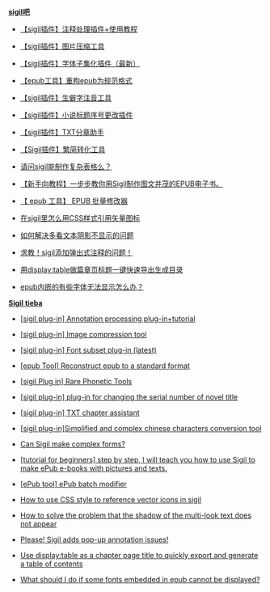 [**sigil吧**](https://tieba.baidu.com/f?kw=sigil&ie=utf-8)

- [【sigil插件】注释处理插件+使用教程](https://tieba.baidu.com/p/7703714395)

- [【sigil插件】图片压缩工具](https://tieba.baidu.com/p/7544696485)

- [【sigil插件】字体子集化插件（最新）](https://tieba.baidu.com/p/7858874352)

- [【epub工具】重构epub为规范格式](https://tieba.baidu.com/p/8090221625)

- [【sigil插件】生僻字注音工具](https://tieba.baidu.com/p/8090234097)

- [【sigil插件】小说标题序号更改插件](https://tieba.baidu.com/p/8090227142)

- [【sigil插件】TXT分章助手](https://tieba.baidu.com/p/8090340277)

- [【Sigil插件】繁简转化工具](https://tieba.baidu.com/p/6882642246 )

- [请问sigil能制作复杂表格么？](https://tieba.baidu.com/p/5149499911)

- [【新手向教程】一步步教你用Sigil制作图文并茂的EPUB电子书。](https://tieba.baidu.com/p/2571469080/)

- [【 epub 工具】 EPUB 批量修改器](https://tieba.baidu.com/p/8178419523)

- [在sigil里怎么用CSS样式引用矢量图标](https://tieba.baidu.com/p/7916325153)

- [如何解决多看文本阴影不显示的问题](https://tieba.baidu.com/p/8094331483)

- [求教！sigil添加弹出式注释的问题！](https://tieba.baidu.com/p/7341765894)

- [用display:table做篇章页标题一键快速导出生成目录](https://tieba.baidu.com/p/7722947167)

- [epub内嵌的有些字体无法显示怎么办？](https://tieba.baidu.com/p/7553346661)

[**Sigil tieba**](https://tieba.baidu.com/f?kw=sigil&ie=utf-8)

- [[sigil plug-in] Annotation processing plug-in+tutorial](https://tieba.baidu.com/p/7703714395)

- [[sigil plug-in] Image compression tool](https://tieba.baidu.com/p/7544696485)

- [[sigil plug-in] Font subset plug-in (latest)](https://tieba.baidu.com/p/7858874352)

- [[epub Tool] Reconstruct epub to a standard format](https://tieba.baidu.com/p/8090221625)

- [[sigil Plug in] Rare Phonetic Tools](https://tieba.baidu.com/p/8090234097)

- [[sigil plug-in] plug-in for changing the serial number of novel title](https://tieba.baidu.com/p/8090227142)

- [[sigil plug-in] TXT chapter assistant](https://tieba.baidu.com/p/8090340277)

- [[sigil plug-in]Simplified and complex chinese characters conversion tool](https://tieba.baidu.com/p/6882642246 )

- [Can Sigil make complex forms?](https://tieba.baidu.com/p/5149499911)

- [[tutorial for beginners] step by step, I will teach you how to use Sigil to make ePub e-books with pictures and texts.](https://tieba.baidu.com/p/2571469080/)

- [[ePub tool] ePub batch modifier](https://tieba.baidu.com/p/8178419523)

- [How to use CSS style to reference vector icons in sigil](https://tieba.baidu.com/p/7916325153)

- [How to solve the problem that the shadow of the multi-look text does not appear](https://tieba.baidu.com/p/8094331483)

- [Please! Sigil adds pop-up annotation issues! ](https://tieba.baidu.com/p/7341765894)

- [Use display:table as a chapter page title to quickly export and generate a table of contents](https://tieba.baidu.com/p/7722947167)

- [What should I do if some fonts embedded in epub cannot be displayed?](https://tieba.baidu.com/p/7553346661)

